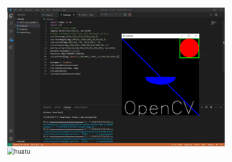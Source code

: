 ![](huatu.png)![huatu](https://user-images.githubusercontent.com/82360526/115332493-86163480-a1ca-11eb-97cf-5d3688a47f86.png)
